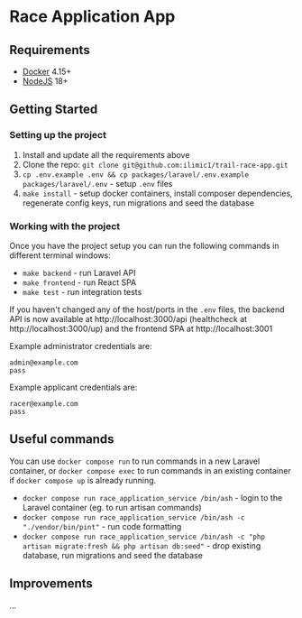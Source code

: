 # Race Application App

## Requirements

- [Docker](https://www.docker.com/products/docker-desktop/) 4.15+
- [NodeJS](https://nodejs.org/en/download) 18+

## Getting Started

### Setting up the project

1. Install and update all the requirements above
2. Clone the repo: `git clone git@github.com:ilimic1/trail-race-app.git`
3. `cp .env.example .env && cp packages/laravel/.env.example packages/laravel/.env` - setup `.env` files
4. `make install` - setup docker containers, install composer dependencies, regenerate config keys, run migrations and seed the database

### Working with the project

Once you have the project setup you can run the following commands in different terminal windows:

- `make backend` - run Laravel API
- `make frontend` - run React SPA
- `make test` - run integration tests

If you haven't changed any of the host/ports in the `.env` files, the backend API is now available at http://localhost:3000/api (healthcheck at http://localhost:3000/up) and the frontend SPA at http://localhost:3001

Example administrator credentials are:

```
admin@example.com
pass
```

Example applicant credentials are:

```
racer@example.com
pass
```

## Useful commands

You can use `docker compose run` to run commands in a new Laravel container, or `docker compose exec` to run commands in an existing container if `docker compose up` is already running.

- `docker compose run race_application_service /bin/ash` - login to the Laravel container (eg. to run artisan commands)
- `docker compose run race_application_service /bin/ash -c "./vendor/bin/pint"` - run code formatting
- `docker compose run race_application_service /bin/ash -c "php artisan migrate:fresh && php artisan db:seed"` - drop existing database, run migrations and seed the database

## Improvements

...
